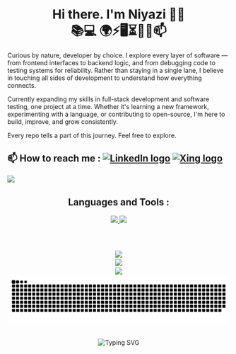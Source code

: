 <h1 align="center">Hi there. I'm Niyazi  👋🏻 <br>📚💻 🌍⚡🖥️⏳🔎💬📫</h1>
<p>Curious by nature, developer by choice. I explore every layer of software — from frontend interfaces to backend logic, and from debugging code to testing systems for reliability. Rather than staying in a single lane, I believe in touching all sides of development to understand how everything connects.

Currently expanding my skills in full-stack development and software testing, one project at a time. Whether it's learning a new framework, experimenting with a language, or contributing to open-source, I'm here to build, improve, and grow consistently.

Every repo tells a part of this journey. Feel free to explore.</p>
<h2> 📫 How to reach me : <a href="https://www.linkedin.com/in/niyazi-cholak/" target="blank"> <img src="https://cdn-icons-png.flaticon.com/512/2111/2111499.png" alt="LinkedIn logo" height="30" width="30" /></a>
<a href="https://www.xing.com/profile/Niyazi_Cholak/" target="blank"><img src="https://cdn-icons-png.flaticon.com/512/889/889156.png" alt="Xing logo" height="30" width="30" /></a></h2> 
<img src="https://github.com/NiyaziPro/NiyaziPro/assets/157756281/a22df605-5760-48dd-8c29-c72fca4b2f38"/>

 

<h2 align="center">Languages and Tools :</h2>

<p align="center">
  <a href="https://skillicons.dev">
    <img src="https://skillicons.dev/icons?i=idea,vscode,py,java,spring,hibernate,postgres,mongodb,selenium,gherkin,cypress,postman,jenkins,maven,git,github,githubactions,bash,html,css,nodejs,js,sublime,aws,docker,gmail,linkedin,stackoverflow,discord&theme=light" />
   <img src="https://github.com/user-attachments/assets/8270e928-9ff7-4eef-af5b-fa7bc2030181"/>
  </a>
  <h2></h2>
  </p>
  <br>
  <p align="center">
  <a href="https://github-readme-stats.vercel.app/api?username=NiyaziPro&show_icons=true&theme=compact">
    <img src="https://github-readme-stats.vercel.app/api?username=NiyaziPro&show_icons=true&theme=compact" />
  </a>
   <br>
  <a href="https://github-readme-stats.vercel.app/api/top-langs/?username=NiyaziPro&layout=compact">
    <img src="https://github-readme-stats.vercel.app/api/top-langs/?username=NiyaziPro&layout=compact" />
  </a>
   <br>
   <a href="https://quotes-github-readme.vercel.app/api?type=horizontal&theme=dark">
    <img src="https://quotes-github-readme.vercel.app/api?type=horizontal&theme=dark" />
  </a>
  <br>
   <a href="https://raw.githubusercontent.com/Platane/snk/output/github-contribution-grid-snake.svg">
    <img src="https://raw.githubusercontent.com/Platane/snk/output/github-contribution-grid-snake.svg" />
  </a>
</p>

<h2></h2>
 <p align="center">
  <img src="https://readme-typing-svg.demolab.com?font=Fira+Code&size=24&pause=1000&color=F75C7E&center=true&vCenter=true&width=435&lines=Done!+Check+out+my+projects!" alt="Typing SVG" />
</p>
<h2></h2>






 




<!--
**NiyaziPro/NiyaziPro** is a ✨ _special_ ✨ repository because its `README.md` (this file) appears on your GitHub profile.

Here are some ideas to get you started:

- 🔭 I’m currently working on ...
- 🌱 I’m currently learning ...
- 👯 I’m looking to collaborate on ...
- 🤔 I’m looking for help with ...
- 💬 Ask me about ...
- 📫 How to reach me: ...
- 😄 Pronouns: ...
- ⚡ Fun fact: ...
-->
